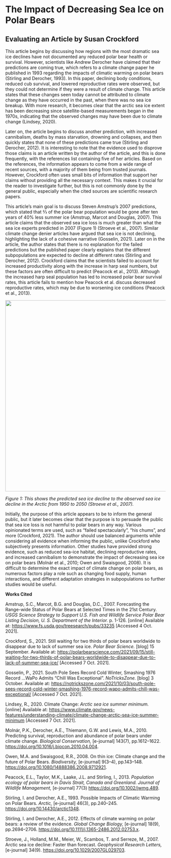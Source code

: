 
# The Impact of Decreasing Sea Ice on Polar Bears
## Evaluating an Article by Susan Crockford

This article begins by discussing how regions with the most dramatic sea ice declines have not documented any reduced polar bear health or survival. However, scientists like Andrew Derocher have claimed that their predictions are coming true, which refers to a climate change paper he published in 1993 regarding the impacts of climatic warming on polar bears (Stirling and Derocher, 1993). In this paper, declining body conditions, reduced cub survival, and lowered reproductive rates were observed, but they could not determine if they were a result of climate change. This article states that these changes seen today cannot be attributed to climate change as they have occurred in the past, when there was no sea ice breakup. With more research, it becomes clear that the arctic sea ice extent has been decreasing since satellite-based measurements began in the 1970s, indicating that the observed changes may have been due to climate change (Lindsey, 2020). 
  
 
Later on, the article begins to discuss another prediction, with increased cannibalism, deaths by mass starvation, drowning and collapses, and then quickly states that none of these predictions came true (Stirling and Derocher, 2012). It is interesting to note that the evidence used to disprove those claims is an article written by the author of the article, and this is done frequently, with the references list containing five of her articles. Based on the references, the information appears to come from a wide range of recent sources, with a majority of them being from trusted journals. However, Crockford often uses small bits of information that support her claims without providing all the necessary context. This makes it crucial for the reader to investigate further, but this is not commonly done by the general public, especially when the cited sources are scientific research papers. 
  

This article’s main goal is to discuss Steven Amstrup’s 2007 predictions, which stated that ⅔ of the polar bear population would be gone after ten years of 40% less summer ice (Amstrup, Marcot and Douglas, 2007). This article claims that the observed sea ice loss is much greater than what the sea ice experts predicted in 2007 (Figure 1) (Stroeve et al., 2007). Similar climate change denier articles have argued that sea ice is not declining, highlighting the lack of a cohesive narrative (Gosselin, 2021). Later on in the article, the author states that there is no explanation for the failed predictions but the published paper clearly explains that the different subpopulations are expected to decline at different rates (Stirling and Derocher, 2012). Crockford claims that the scientists failed to account for increased productivity along with the increase in harp seal numbers, but these factors are often difficult to predict (Peacock et al., 2013). Although the increased harp seal population has led to increased polar bear survival rates, this article fails to mention how Peacock et al. discuss decreased reproductive rates, which may be due to worsening ice conditions (Peacock et al., 2013). 

<p align="center">
  <img width="615" height="600" src="http://2.bp.blogspot.com/-njDh8aQ_Rd4/T0A8FcYAr_I/AAAAAAAACG4/iZqA2r3abu8/s1600/3354453675-650.jpg">
</p>

  *Figure 1: This shows the predicted sea ice decline to the observed sea ice decline in the Arctic from 1950 to 2050 (Stroeve et al., 2007).*


Initially, the purpose of this article appears to be to inform the general public, but it later becomes clear that the purpose is to persuade the public that sea ice loss is not harmful to polar bears in any way. Various opinionated terms are used, such as “failed spectacularly”, “his chums”, and more (Crockford, 2021). The author should use balanced arguments while considering all evidence when informing the public, unlike Crockford who subjectively presents information. Other studies have provided strong evidence, such as reduced sea-ice habitat, declining reproductive rates, and increased cannibalism to demonstrate the impact of decreasing sea ice on polar bears (Molnár et al., 2010; Owen and Swaisgood, 2008). It is difficult to determine the exact impact of climate change on polar bears, as numerous factors play a role such as changing food supply, human interactions, and different adaptation strategies in subpopulations so further studies would be useful. 



**Works Cited**


Amstrup, S.C., Marcot, B.G. and Douglas, D.C., 2007. Forecasting the Range-wide Status of Polar Bears at Selected Times in the 21st Century. *USGS Science Strategy to Support U.S. Fish and Wildlife Service Polar Bear Listing Decision, U. S. Department of the Interior.* p. 1-126. [online] Available at: <https://www.fs.usda.gov/treesearch/pubs/33235> [Accessed 4 Oct. 2021].

Crockford, S., 2021. Still waiting for two thirds of polar bears worldwide to disappear due to lack of summer sea ice. *Polar Bear Science.* [blog] 15 September. Available at: <https://polarbearscience.com/2021/09/15/still-waiting-for-two-thirds-of-polar-bears-worldwide-to-disappear-due-to-lack-of-summer-sea-ice/> [Accessed 7 Oct. 2021].

Gosselin, P., 2021. South Pole Sees Record Cold Winter, Smashing 1976 Record …WaPo Admits “Chill Was Exceptional”. *NoTricksZone.* [blog] 3 October. Available at: <https://notrickszone.com/2021/10/03/south-pole-sees-record-cold-winter-smashing-1976-record-wapo-admits-chill-was-exceptional/> [Accessed 7 Oct. 2021].

Lindsey, R., 2020. Climate Change: *Arctic sea ice summer minimum.* [online] Available at: <https://www.climate.gov/news-features/understanding-climate/climate-change-arctic-sea-ice-summer-minimum> [Accessed 7 Oct. 2021].

Molnár, P.K., Derocher, A.E., Thiemann, G.W. and Lewis, M.A., 2010. Predicting survival, reproduction and abundance of polar bears under climate change. *Biological Conservation,* [e-journal] 143(7), pp.1612–1622. https://doi.org/10.1016/j.biocon.2010.04.004.

Owen, M.A. and Swaisgood, R.R., 2008. On thin ice: Climate change and the future of Polar Bears. *Biodiversity,* [e-journal] 9(3–4), pp.143–148. https://doi.org/10.1080/14888386.2008.9712921.

Peacock, E.L., Taylor, M.K., Laake, J.L. and Stirling, I., 2013. *Population ecology of polar bears in Davis Strait, Canada and Greenland. Journal of Wildlife Management,* [e-journal] 77(3) https://doi.org/10.1002/jwmg.489.

Stirling, I. and Derocher, A.E., 1993. Possible Impacts of Climatic Warming on Polar Bears. *Arctic,* [e-journal] 46(3), pp.240–245. https://doi.org/10.14430/arctic1348.

Stirling, I. and Derocher, A.E., 2012. Effects of climate warming on polar bears: a review of the evidence. *Global Change Biology,* [e-journal] 18(9), pp.2694–2706. https://doi.org/10.1111/j.1365-2486.2012.02753.x.

Stroeve, J., Holland, M.M., Meier, W., Scambos, T. and Serreze, M., 2007. Arctic sea ice decline: Faster than forecast. *Geophysical Research Letters,* [e-journal] 34(9). https://doi.org/10.1029/2007GL029703.
